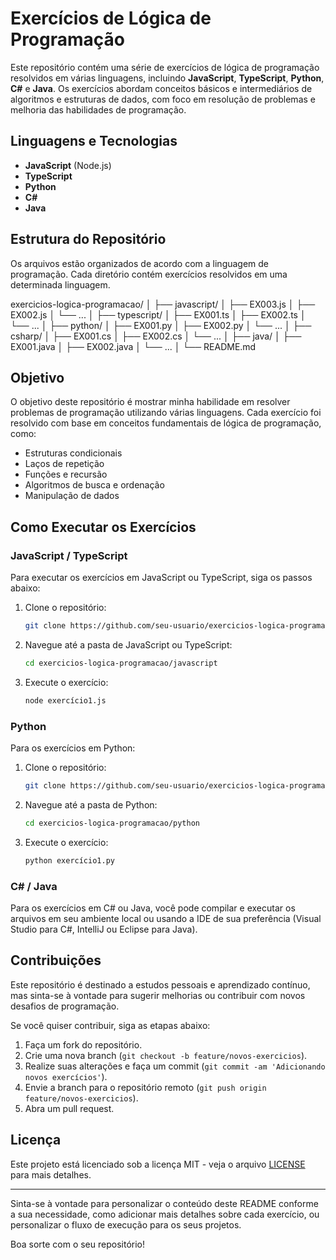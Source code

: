 # Exercícios de Lógica de Programação

Este repositório contém uma série de exercícios de lógica de programação resolvidos em várias linguagens, incluindo **JavaScript**, **TypeScript**, **Python**, **C#** e **Java**. Os exercícios abordam conceitos básicos e intermediários de algoritmos e estruturas de dados, com foco em resolução de problemas e melhoria das habilidades de programação.

## Linguagens e Tecnologias

- **JavaScript** (Node.js)
- **TypeScript**
- **Python**
- **C#**
- **Java**

## Estrutura do Repositório

Os arquivos estão organizados de acordo com a linguagem de programação. Cada diretório contém exercícios resolvidos em uma determinada linguagem.

exercicios-logica-programacao/ │ ├── javascript/ │ ├── EX003.js │ ├── EX002.js │ └── ... │ ├── typescript/ │ ├── EX001.ts │ ├── EX002.ts │ └── ... │ ├── python/ │ ├── EX001.py │ ├── EX002.py │ └── ... │ ├── csharp/ │ ├── EX001.cs │ ├── EX002.cs │ └── ... │ ├── java/ │ ├── EX001.java │ ├── EX002.java │ └── ... │ └── README.md

## Objetivo

O objetivo deste repositório é mostrar minha habilidade em resolver problemas de programação utilizando várias linguagens. Cada exercício foi resolvido com base em conceitos fundamentais de lógica de programação, como:

- Estruturas condicionais
- Laços de repetição
- Funções e recursão
- Algoritmos de busca e ordenação
- Manipulação de dados

## Como Executar os Exercícios

### **JavaScript / TypeScript**
Para executar os exercícios em JavaScript ou TypeScript, siga os passos abaixo:

1. Clone o repositório:
    ```bash
    git clone https://github.com/seu-usuario/exercicios-logica-programacao.git
    ```

2. Navegue até a pasta de JavaScript ou TypeScript:
    ```bash
    cd exercicios-logica-programacao/javascript
    ```

3. Execute o exercício:
    ```bash
    node exercício1.js
    ```

### **Python**
Para os exercícios em Python:

1. Clone o repositório:
    ```bash
    git clone https://github.com/seu-usuario/exercicios-logica-programacao.git
    ```

2. Navegue até a pasta de Python:
    ```bash
    cd exercicios-logica-programacao/python
    ```

3. Execute o exercício:
    ```bash
    python exercício1.py
    ```

### **C# / Java**
Para os exercícios em C# ou Java, você pode compilar e executar os arquivos em seu ambiente local ou usando a IDE de sua preferência (Visual Studio para C#, IntelliJ ou Eclipse para Java).

## Contribuições

Este repositório é destinado a estudos pessoais e aprendizado contínuo, mas sinta-se à vontade para sugerir melhorias ou contribuir com novos desafios de programação.

Se você quiser contribuir, siga as etapas abaixo:

1. Faça um fork do repositório.
2. Crie uma nova branch (`git checkout -b feature/novos-exercicios`).
3. Realize suas alterações e faça um commit (`git commit -am 'Adicionando novos exercícios'`).
4. Envie a branch para o repositório remoto (`git push origin feature/novos-exercicios`).
5. Abra um pull request.

## Licença

Este projeto está licenciado sob a licença MIT - veja o arquivo [LICENSE](LICENSE) para mais detalhes.

---

Sinta-se à vontade para personalizar o conteúdo deste README conforme a sua necessidade, como adicionar mais detalhes sobre cada exercício, ou personalizar o fluxo de execução para os seus projetos.

Boa sorte com o seu repositório!
